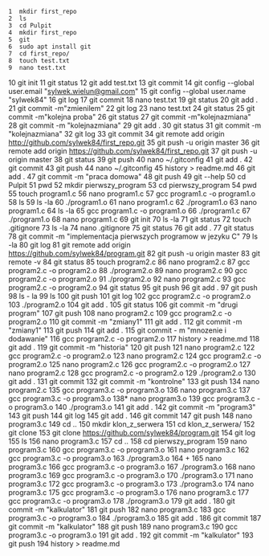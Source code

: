     1  mkdir first_repo
    2  ls
    3  cd Pulpit
    4  mkdir first_repo
    5  git
    6  sudo apt install git
    7  cd first_repo/
    8  touch test.txt
    9  nano test.txt
   10  git init
   11  git status
   12  git add test.txt
   13  git commit
   14  git config --global user.email "sylwek.wielun@gmail.com"
   15  git config --global user.name "sylwek84"
   16  git log
   17  git commit
   18  nano test.txt
   19  git status
   20  git add .
   21  git commit -m"zmienilem"
   22  git log
   23  nano test.txt 
   24  git status
   25  git commit -m"kolejna proba"
   26  git status
   27  git commit -m"kolejnazmiana"
   28  git commit -m "kolejnazmiana"
   29  git add .
   30  git status
   31  git commit -m "kolejnazmiana"
   32  git log
   33  git commit
   34  git remote add origin http://github.com/sylwek84/first_repo.git
   35  git push -u origin master
   36  git remote add origin https://github.com/sylwek84/first_repo.git
   37  git push -u origin master
   38  git status
   39  git push
   40  nano ~/.gitconfig
   41  git add .
   42  git commit
   43  git push
   44  nano ~/.gitconfig
   45  history > readme.md
   46  git add .
   47  git commit -m "praca domowa"
   48  git push
   49  git --help
   50  cd Pulpit
   51  pwd
   52  mkdir pierwszy_program
   53  cd pierwszy_program
   54  pwd
   55  touch program1.c
   56  nano program1.c
   57  gcc program1.c -o program1.o
   58  ls
   59  ls -la
   60  ./program1.o
   61  nano program1.c
   62  ./program1.o
   63  nano program1.c
   64  ls -la
   65  gcc program1.c -o program1.o
   66  ./program1.c
   67  ./program1.o
   68  nano program1.c
   69  git init
   70  ls -la
   71  git status
   72  touch .gitignore
   73  ls -la
   74  nano .gitignore
   75  git status
   76  git add .
   77  git status
   78  git commit -m "implementacja pierwszych programow w jezyku C"
   79  ls -la
   80  git log
   81  git remote add origin https://github.com/sylwek84/program.git
   82  git push -u origin master
   83  git remote -v
   84  git status
   85  touch program2.c
   86  nano program2.c
   87  gcc program2.c -o program2.o
   88  ./program2.o
   89  nano program2.c
   90  gcc program2.c -o program2.o
   91  ./program2.o
   92  nano program2.c
   93  gcc program2.c -o program2.o
   94  git status
   95  git push
   96  git add .
   97  git push
   98  ls - la
   99  ls
  100  git push
  101  git log
  102  gcc program2.c -o program2.o
  103  ./program2.o
  104  git add .
  105  git status
  106  git commit -m "drugi program"
  107  git push
  108  nano program2.c
  109  gcc program2.c -o program2.o
  110  git commit -m "zmiany1"
  111  git add .
  112  git commit -m "zmiany1"
  113  git push
  114  git add .
  115  git commit - m "mnozenie i dodawanie"
  116  gcc program2.c -o program2.o
  117  history > readme.md
  118  git add .
  119  git commit -m "historia"
  120  git push
  121  nano program2.c
  122  gcc program2.c -o program2.o
  123  nano program2.c
  124  gcc program2.c -o program2.o
  125  nano program2.c
  126  gcc program2.c -o program2.o
  127  nano program2.c
  128  gcc program2.c -o program2.o
  129  ./program2.o
  130  git add .
  131  git commit
  132  git commit -m "kontrolne"
  133  git push
  134  nano program2.c
  135  gcc program3.c -o program3.o
  136  nano program3.c
  137  gcc program3.c -o program3.o
  138* nano program3.o
  139  gcc program3.c -o program3.o
  140  ./program3.o
  141  git add .
  142  git commit -m "program3"
  143  git push
  144  git log
  145  git add .
  146  git commit
  147  git push
  148  nano program3.c
  149  cd ..
  150  mkdir klon_z_serwera
  151  cd klon_z_serwera/
  152  git clone 
  153  git clone https://github.com/sylwek84/program.git
  154  git log
  155  ls
  156  nano program3.c
  157  cd ..
  158  cd pierwszy_program
  159  nano program3.c
  160  gcc program3.c -o program3.o
  161  nano program3.c
  162  gcc program3.c -o program3.o
  163  ./program3.o
  164  +
  165  nano program3.c
  166  gcc program3.c -o program3.o
  167  ./program3.o
  168  nano program3.c
  169  gcc program3.c -o program3.o
  170  ./program3.o
  171  nano program3.c
  172  gcc program3.c -o program3.o
  173  ./program3.o
  174  nano program3.c
  175  gcc program3.c -o program3.o
  176  nano program3.c
  177  gcc program3.c -o program3.o
  178  ./program3.o
  179  git add .
  180  git commit -m "kalkulator"
  181  git push
  182  nano program3.c
  183  gcc program3.c -o program3.o
  184  ./program3.o
  185  git add .
  186  git commit
  187  git commit -m "kalkulator"
  188  git push
  189  nano program3.c
  190  gcc program3.c -o program3.o
  191  git add .
  192  git commit -m "kalkulator"
  193  git push
  194  history > readme.md
